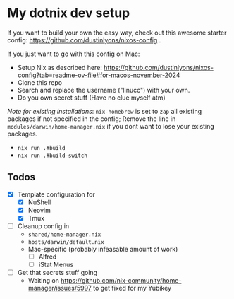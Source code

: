 # My dotnix dev setup

If you want to build your own the easy way, check out this awesome starter config: https://github.com/dustinlyons/nixos-config .

If you just want to go with this config on Mac:

- Setup Nix as described here: https://github.com/dustinlyons/nixos-config?tab=readme-ov-file#for-macos-november-2024
- Clone this repo
- Search and replace the username ("linucc") with your own.
- Do you own secret stuff (Have no clue myself atm)

_Note for existing installations_: `nix-homebrew` is set to `zap` all existing packages
if not specified in the config; Remove the line in `modules/darwin/home-manager.nix` if you dont
want to lose your existing packages.

- `nix run .#build`
- `nix run .#build-switch`

## Todos

- [x] Template configuration for
  - [x] NuShell
  - [x] Neovim
  - [x] Tmux
- [ ] Cleanup config in
  - `shared/home-manager.nix`
  - `hosts/darwin/default.nix`
  - Mac-specific (probably infeasable amount of work)
    - [ ] Alfred
    - [ ] iStat Menus
- [ ] Get that secrets stuff going
  - Waiting on https://github.com/nix-community/home-manager/issues/5997 to get fixed for my Yubikey
